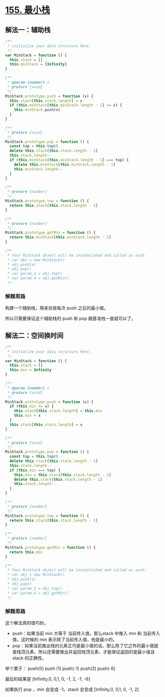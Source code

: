 # [155. 最小栈](https://leetcode-cn.com/problems/min-stack/)

## 解法一：辅助栈



```javascript
/**
 * initialize your data structure here.
 */
var MinStack = function () {
  this.stack = []
  this.minStack = [Infinity]
}

/**
 * @param {number} x
 * @return {void}
 */
MinStack.prototype.push = function (x) {
  this.stack[this.stack.length] = x
  if (this.minStack[this.minStack.length - 1] >= x) {
    this.minStack.push(x)
  }
}

/**
 * @return {void}
 */
MinStack.prototype.pop = function () {
  const top = this.top()
  delete this.stack[this.stack.length - 1]
  this.stack.length--
  if (this.minStack[this.minStack.length - 1] === top) {
    delete this.minStack[this.minStack.length - 1]
    this.minStack.length--
  }
}

/**
 * @return {number}
 */
MinStack.prototype.top = function () {
  return this.stack[this.stack.length - 1]
}

/**
 * @return {number}
 */
MinStack.prototype.getMin = function () {
  return this.minStack[this.minStack.length - 1]
}

/**
 * Your MinStack object will be instantiated and called as such:
 * var obj = new MinStack()
 * obj.push(x)
 * obj.pop()
 * var param_3 = obj.top()
 * var param_4 = obj.getMin()
 */
```



### 解题思路

构建一个辅助栈，用来存放每次 push 之后的最小值。

所以只需要保证这个辅助栈的 push 和 pop 跟基准栈一直就可以了。



## 解法二：空间换时间



```javascript
/**
 * initialize your data structure here.
 */
var MinStack = function () {
  this.stack = []
  this.min = Infinity
}

/**
 * @param {number} x
 * @return {void}
 */
MinStack.prototype.push = function (x) {
  if (this.min >= x) {
    this.stack[this.stack.length] = this.min
    this.min = x
  }
  this.stack[this.stack.length] = x
}

/**
 * @return {void}
 */
MinStack.prototype.pop = function () {
  const top = this.top()
  delete this.stack[this.stack.length - 1]
  this.stack.length--
  if (this.min === top) {
    this.min = this.stack[this.stack.length - 1]
    delete this.stack[this.stack.length - 1]
    this.stack.length--
  }
}

/**
 * @return {number}
 */
MinStack.prototype.top = function () {
  return this.stack[this.stack.length - 1]
}

/**
 * @return {number}
 */
MinStack.prototype.getMin = function () {
  return this.min
}

/**
 * Your MinStack object will be instantiated and called as such:
 * var obj = new MinStack()
 * obj.push(x)
 * obj.pop()
 * var param_3 = obj.top()
 * var param_4 = obj.getMin()
 */
```

### 解题思路

这个解法真的很巧妙。

- push：如果当前 min 大等于 当前传入值，那么stack 中推入 min 和 当前传入值，这时候的 min 表示除了当前传入值，他是最小的。
- pop：如果当前推出栈的元素正巧是最小值的话，那么除了它之外的最小值就是栈顶元素，所以还需要推出并返回栈顶元素，才能保证返回的是最小值且 stack 的正确性。

举个栗子： push(0) push (1) push(-1) push(2) push(-6) 

最后的结果是 [Infinity,0, 0,1, 0, -1, 2, -1, -6]

如果执行 pop ，min 会变成 -1。stack 会变成 [Infinity,0, 0,1, 0, -1, 2]



